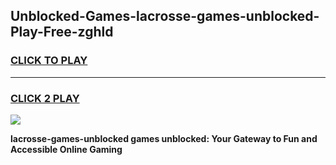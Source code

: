 
## Unblocked-Games-lacrosse-games-unblocked-Play-Free-zghld
<h3>
<a href="https://premium76.site?title=lacrosse-games-unblocked&ref=17A">CLICK TO PLAY</a></h3>
<hr>

<h3>
<a href="https://premium76.site?title=lacrosse-games-unblocked&ref=17A">CLICK 2 PLAY</a>
  
</h3>

<a href="https://premium76.site?title=lacrosse-games-unblocked&ref=17A"><img src="https://clearcache.store/games.png"></a>


**lacrosse-games-unblocked games unblocked: Your Gateway to Fun and Accessible Online Gaming**
